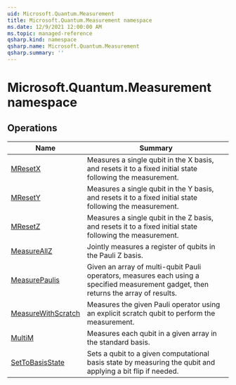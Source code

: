 ```yaml
---
uid: Microsoft.Quantum.Measurement
title: Microsoft.Quantum.Measurement namespace
ms.date: 12/9/2021 12:00:00 AM
ms.topic: managed-reference
qsharp.kind: namespace
qsharp.name: Microsoft.Quantum.Measurement
qsharp.summary: ''
---
```


# Microsoft.Quantum.Measurement namespace




<!-- summaries -->

## Operations

| Name | Summary |
|------|---------|
|[MResetX](xref:Microsoft.Quantum.Measurement.MResetX) |Measures a single qubit in the X basis, and resets it to a fixed initial state following the measurement. |
|[MResetY](xref:Microsoft.Quantum.Measurement.MResetY) |Measures a single qubit in the Y basis, and resets it to a fixed initial state following the measurement. |
|[MResetZ](xref:Microsoft.Quantum.Measurement.MResetZ) |Measures a single qubit in the Z basis, and resets it to a fixed initial state following the measurement. |
|[MeasureAllZ](xref:Microsoft.Quantum.Measurement.MeasureAllZ) |Jointly measures a register of qubits in the Pauli Z basis. |
|[MeasurePaulis](xref:Microsoft.Quantum.Measurement.MeasurePaulis) |Given an array of multi-qubit Pauli operators, measures each using a specified measurement gadget, then returns the array of results. |
|[MeasureWithScratch](xref:Microsoft.Quantum.Measurement.MeasureWithScratch) |Measures the given Pauli operator using an explicit scratch qubit to perform the measurement. |
|[MultiM](xref:Microsoft.Quantum.Measurement.MultiM) |Measures each qubit in a given array in the standard basis. |
|[SetToBasisState](xref:Microsoft.Quantum.Measurement.SetToBasisState) |Sets a qubit to a given computational basis state by measuring the qubit and applying a bit flip if needed. |


<!-- /summaries -->
